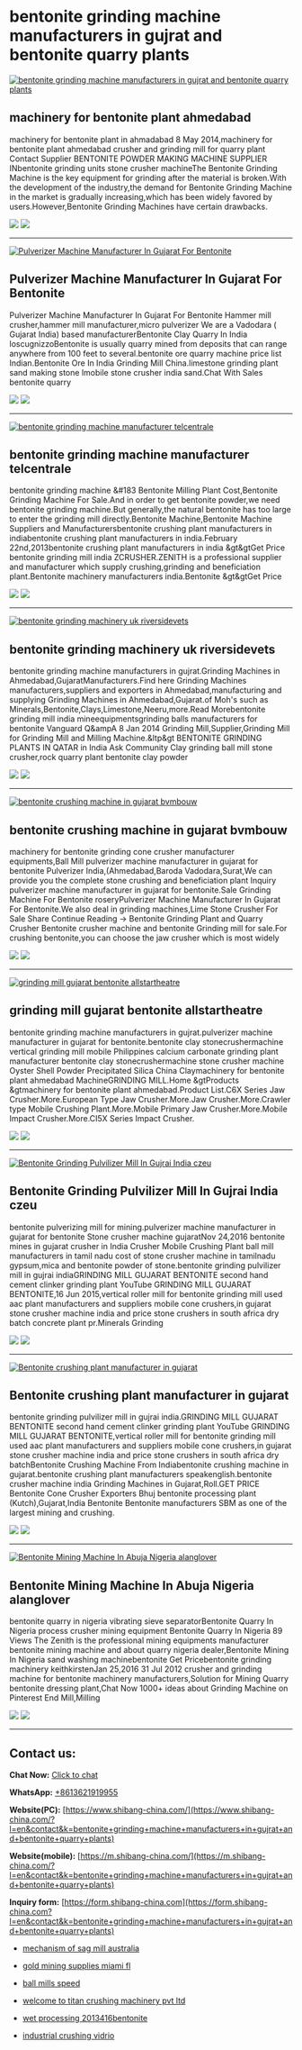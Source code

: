 # bentonite grinding machine manufacturers in gujrat and bentonite quarry plants

<a href="https://swt.shibang-china.com/?l=en&img&k=bentonite+grinding+machine+manufacturers+in+gujrat+and+bentonite+quarry+plants" target="_blank">![bentonite grinding machine manufacturers in gujrat and bentonite quarry plants](http://static.shibang-china.com/all-800x300/1274.jpg)</a>

## machinery for bentonite plant ahmedabad
machinery for bentonite plant in ahmadabad 8 May 2014,machinery for bentonite plant ahmedabad crusher and grinding mill for quarry plant Contact Supplier BENTONITE POWDER MAKING MACHINE SUPPLIER INbentonite grinding units stone crusher machineThe Bentonite Grinding Machine is the key equipment for grinding after the material is broken.With the development of the industry,the demand for Bentonite Grinding Machine in the market is gradually increasing,which has been widely favored by users.However,Bentonite Grinding Machines have certain drawbacks.


<a href="https://whatsapp.shibangsoft.com/WhatsApp.php" target="_blank" title="WhatsApp">![](http://static.shibang-china.com/icon/whatsapp.png)</a> <a href="https://swt.shibang-china.com/?l=en&icon&k=bentonite+grinding+machine+manufacturers+in+gujrat+and+bentonite+quarry+plants" target="_blank">![](http://static.shibang-china.com/icon/chat-en.png)</a>

---

<a href="https://swt.shibang-china.com/?l=en&img&k=bentonite+grinding+machine+manufacturers+in+gujrat+and+bentonite+quarry+plants" target="_blank">![Pulverizer Machine Manufacturer In Gujarat For Bentonite](http://static.shibang-china.com/all-800x300/1371.jpg)</a>

## Pulverizer Machine Manufacturer In Gujarat For Bentonite
Pulverizer Machine Manufacturer In Gujarat For Bentonite Hammer mill crusher,hammer mill manufacturer,micro pulverizer We are a Vadodara ( Gujarat India) based manufacturerBentonite Clay Quarry In India loscugnizzoBentonite is usually quarry mined from deposits that can range anywhere from 100 feet to several.bentonite ore quarry machine price list Indian.Bentonite Ore In India Grinding Mill China.limestone grinding plant sand making stone lmobile stone crusher india sand.Chat With Sales bentonite quarry


<a href="https://whatsapp.shibangsoft.com/WhatsApp.php" target="_blank" title="WhatsApp">![](http://static.shibang-china.com/icon/whatsapp.png)</a> <a href="https://swt.shibang-china.com/?l=en&icon&k=bentonite+grinding+machine+manufacturers+in+gujrat+and+bentonite+quarry+plants" target="_blank">![](http://static.shibang-china.com/icon/chat-en.png)</a>

---

<a href="https://swt.shibang-china.com/?l=en&img&k=bentonite+grinding+machine+manufacturers+in+gujrat+and+bentonite+quarry+plants" target="_blank">![bentonite grinding machine manufacturer telcentrale](http://static.shibang-china.com/all-800x300/964.jpg)</a>

## bentonite grinding machine manufacturer telcentrale
bentonite grinding machine &#183 Bentonite Milling Plant Cost,Bentonite Grinding Machine For Sale.And in order to get bentonite powder,we need bentonite grinding machine.But generally,the natural bentonite has too large to enter the grinding mill directly.Bentonite Machine,Bentonite Machine Suppliers and Manufacturersbentonite crushing plant manufacturers in indiabentonite crushing plant manufacturers in india.February 22nd,2013bentonite crushing plant manufacturers in india &gt&gtGet Price bentonite grinding mill india ZCRUSHER.ZENITH is a professional supplier and manufacturer which supply crushing,grinding and beneficiation plant.Bentonite machinery manufacturers india.Bentonite &gt&gtGet Price


<a href="https://whatsapp.shibangsoft.com/WhatsApp.php" target="_blank" title="WhatsApp">![](http://static.shibang-china.com/icon/whatsapp.png)</a> <a href="https://swt.shibang-china.com/?l=en&icon&k=bentonite+grinding+machine+manufacturers+in+gujrat+and+bentonite+quarry+plants" target="_blank">![](http://static.shibang-china.com/icon/chat-en.png)</a>

---

<a href="https://swt.shibang-china.com/?l=en&img&k=bentonite+grinding+machine+manufacturers+in+gujrat+and+bentonite+quarry+plants" target="_blank">![bentonite grinding machinery uk riversidevets](http://static.shibang-china.com/all-800x300/782.jpg)</a>

## bentonite grinding machinery uk riversidevets
bentonite grinding machine manufacturers in gujrat.Grinding Machines in Ahmedabad,GujaratManufacturers.Find here Grinding Machines manufacturers,suppliers and exporters in Ahmedabad,manufacturing and supplying Grinding Machines in Ahmedabad,Gujarat.of Moh's such as Minerals,Bentonite,Clays,Limestone,Neeru,more.Read Morebentonite grinding mill india mineequipmentsgrinding balls manufacturers for bentonite Vanguard Q&ampA 8 Jan 2014 Grinding Mill,Supplier,Grinding Mill for Grinding Mill and Milling Machine.&ltp&gt BENTONITE GRINDING PLANTS IN QATAR in India Ask Community Clay grinding ball mill stone crusher,rock quarry plant bentonite clay powder


<a href="https://whatsapp.shibangsoft.com/WhatsApp.php" target="_blank" title="WhatsApp">![](http://static.shibang-china.com/icon/whatsapp.png)</a> <a href="https://swt.shibang-china.com/?l=en&icon&k=bentonite+grinding+machine+manufacturers+in+gujrat+and+bentonite+quarry+plants" target="_blank">![](http://static.shibang-china.com/icon/chat-en.png)</a>

---

<a href="https://swt.shibang-china.com/?l=en&img&k=bentonite+grinding+machine+manufacturers+in+gujrat+and+bentonite+quarry+plants" target="_blank">![bentonite crushing machine in gujarat bvmbouw](http://static.shibang-china.com/all-800x300/891.jpg)</a>

## bentonite crushing machine in gujarat bvmbouw
machinery for bentonite grinding cone crusher manufacturer equipments,Ball Mill pulverizer machine manufacturer in gujarat for bentonite Pulverizer India,(Ahmedabad,Baroda Vadodara,Surat,We can provide you the complete stone crushing and beneficiation plant Inquiry pulverizer machine manufacturer in gujarat for bentonite.Sale Grinding Machine For Bentonite roseryPulverizer Machine Manufacturer In Gujarat For Bentonite.We also deal in grinding machines,Lime Stone Crusher For Sale Share Continue Reading → Bentonite Grinding Plant and Quarry Crusher Bentonite crusher machine and bentonite Grinding mill for sale.For crushing bentonite,you can choose the jaw crusher which is most widely


<a href="https://whatsapp.shibangsoft.com/WhatsApp.php" target="_blank" title="WhatsApp">![](http://static.shibang-china.com/icon/whatsapp.png)</a> <a href="https://swt.shibang-china.com/?l=en&icon&k=bentonite+grinding+machine+manufacturers+in+gujrat+and+bentonite+quarry+plants" target="_blank">![](http://static.shibang-china.com/icon/chat-en.png)</a>

---

<a href="https://swt.shibang-china.com/?l=en&img&k=bentonite+grinding+machine+manufacturers+in+gujrat+and+bentonite+quarry+plants" target="_blank">![grinding mill gujarat bentonite allstartheatre](http://static.shibang-china.com/all-800x300/1353.jpg)</a>

## grinding mill gujarat bentonite allstartheatre
bentonite grinding machine manufacturers in gujrat.pulverizer machine manufacturer in gujarat for bentonite.bentonite clay stonecrushermachine vertical grinding mill mobile Philippines calcium carbonate grinding plant manufacturer bentonite clay stonecrushermachine stone crusher machine Oyster Shell Powder Precipitated Silica China Claymachinery for bentonite plant ahmedabad MachineGRINDING MILL.Home &gtProducts &gtmachinery for bentonite plant ahmedabad.Product List.C6X Series Jaw Crusher.More.European Type Jaw Crusher.More.Jaw Crusher.More.Crawler type Mobile Crushing Plant.More.Mobile Primary Jaw Crusher.More.Mobile Impact Crusher.More.CI5X Series Impact Crusher.


<a href="https://whatsapp.shibangsoft.com/WhatsApp.php" target="_blank" title="WhatsApp">![](http://static.shibang-china.com/icon/whatsapp.png)</a> <a href="https://swt.shibang-china.com/?l=en&icon&k=bentonite+grinding+machine+manufacturers+in+gujrat+and+bentonite+quarry+plants" target="_blank">![](http://static.shibang-china.com/icon/chat-en.png)</a>

---

<a href="https://swt.shibang-china.com/?l=en&img&k=bentonite+grinding+machine+manufacturers+in+gujrat+and+bentonite+quarry+plants" target="_blank">![Bentonite Grinding Pulvilizer Mill In Gujrai India czeu](http://static.shibang-china.com/all-800x300/1289.jpg)</a>

## Bentonite Grinding Pulvilizer Mill In Gujrai India czeu
bentonite pulverizing mill for mining.pulverizer machine manufacturer in gujarat for bentonite Stone crusher machine gujaratNov 24,2016 bentonite mines in gujarat crusher in India Crusher Mobile Crushing Plant ball mill manufacturers in tamil nadu cost of stone crusher machine in tamilnadu gypsum,mica and bentonite powder of stone.bentonite grinding pulvilizer mill in gujrai indiaGRINDING MILL GUJARAT BENTONITE second hand cement clinker grinding plant YouTube GRINDING MILL GUJARAT BENTONITE,16 Jun 2015,vertical roller mill for bentonite grinding mill used aac plant manufacturers and suppliers mobile cone crushers,in gujarat stone crusher machine india and price stone crushers in south africa dry batch concrete plant pr.Minerals Grinding


<a href="https://whatsapp.shibangsoft.com/WhatsApp.php" target="_blank" title="WhatsApp">![](http://static.shibang-china.com/icon/whatsapp.png)</a> <a href="https://swt.shibang-china.com/?l=en&icon&k=bentonite+grinding+machine+manufacturers+in+gujrat+and+bentonite+quarry+plants" target="_blank">![](http://static.shibang-china.com/icon/chat-en.png)</a>

---

<a href="https://swt.shibang-china.com/?l=en&img&k=bentonite+grinding+machine+manufacturers+in+gujrat+and+bentonite+quarry+plants" target="_blank">![Bentonite crushing plant manufacturer in gujarat](http://static.shibang-china.com/all-800x300/206.jpg)</a>

## Bentonite crushing plant manufacturer in gujarat
bentonite grinding pulvilizer mill in gujrai india.GRINDING MILL GUJARAT BENTONITE second hand cement clinker grinding plant YouTube GRINDING MILL GUJARAT BENTONITE,vertical roller mill for bentonite grinding mill used aac plant manufacturers and suppliers mobile cone crushers,in gujarat stone crusher machine india and price stone crushers in south africa dry batchBentonite Crushing Machine From Indiabentonite crushing machine in gujarat.bentonite crushing plant manufacturers speakenglish.bentonite crusher machine india Grinding Machines in Gujarat,Roll.GET PRICE Bentonite Cone Crusher Exporters Bhuj bentonite processing plant (Kutch),Gujarat,India Bentonite Bentonite manufacturers SBM as one of the largest mining and crushing.


<a href="https://whatsapp.shibangsoft.com/WhatsApp.php" target="_blank" title="WhatsApp">![](http://static.shibang-china.com/icon/whatsapp.png)</a> <a href="https://swt.shibang-china.com/?l=en&icon&k=bentonite+grinding+machine+manufacturers+in+gujrat+and+bentonite+quarry+plants" target="_blank">![](http://static.shibang-china.com/icon/chat-en.png)</a>

---

<a href="https://swt.shibang-china.com/?l=en&img&k=bentonite+grinding+machine+manufacturers+in+gujrat+and+bentonite+quarry+plants" target="_blank">![Bentonite Mining Machine In Abuja Nigeria alanglover](http://static.shibang-china.com/all-800x300/1103.jpg)</a>

## Bentonite Mining Machine In Abuja Nigeria alanglover
bentonite quarry in nigeria vibrating sieve separatorBentonite Quarry In Nigeria process crusher mining equipment Bentonite Quarry In Nigeria 89 Views The Zenith is the professional mining equipments manufacturer bentonite mining machine and about quarry nigeria dealer,Bentonite Mining In Nigeria sand washing machinebentonite Get Pricebentonite grinding machinery keithkirstenJan 25,2016 31 Jul 2012 crusher and grinding machine for bentonite machinery manufacturers,Solution for Mining Quarry bentonite dressing plant,Chat Now 1000+ ideas about Grinding Machine on Pinterest End Mill,Milling


<a href="https://whatsapp.shibangsoft.com/WhatsApp.php" target="_blank" title="WhatsApp">![](http://static.shibang-china.com/icon/whatsapp.png)</a> <a href="https://swt.shibang-china.com/?l=en&icon&k=bentonite+grinding+machine+manufacturers+in+gujrat+and+bentonite+quarry+plants" target="_blank">![](http://static.shibang-china.com/icon/chat-en.png)</a>

---
## Contact us:

**Chat Now:** [Click to chat](https://swt.shibang-china.com?l=en&contact&k=bentonite+grinding+machine+manufacturers+in+gujrat+and+bentonite+quarry+plants)

**WhatsApp:**  [+8613621919955](https://whatsapp.shibangsoft.com/WhatsApp.php)

**Website(PC):** [https://www.shibang-china.com/](https://www.shibang-china.com/?l=en&contact&k=bentonite+grinding+machine+manufacturers+in+gujrat+and+bentonite+quarry+plants)

**Website(mobile):** [https://m.shibang-china.com/](https://m.shibang-china.com/?l=en&contact&k=bentonite+grinding+machine+manufacturers+in+gujrat+and+bentonite+quarry+plants)

**Inquiry form:** [https://form.shibang-china.com](https://form.shibang-china.com?l=en&contact&k=bentonite+grinding+machine+manufacturers+in+gujrat+and+bentonite+quarry+plants)

* [mechanism of sag mill australia](../111/mechanism%20of%20sag%20mill%20australia.md)

* [gold mining supplies miami fl](../121/gold%20mining%20supplies%20miami%20fl.md)

* [ball mills speed](../122/ball%20mills%20speed.md)

* [welcome to titan crushing machinery pvt ltd](../122/welcome%20to%20titan%20crushing%20machinery%20pvt%20ltd.md)

* [wet processing 2013416bentonite](../123/wet%20processing%202013416bentonite.md)

* [industrial crushing vidrio](../120/industrial%20crushing%20vidrio.md)